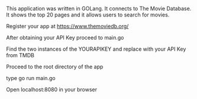 This application was written in GOLang. It connects to The Movie Database. It shows the top 20 pages and it allows users to search for movies.

Register your app at https://www.themoviedb.org/

After obtaining your API Key proceed to main.go

Find the two instances of the YOURAPIKEY and replace with your API Key from TMDB

Proceed to the root directory of the app 

type go run main.go

Open localhost:8080 in your browser
